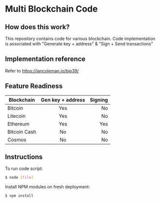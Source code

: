 Multi Blockchain Code
=====================================

<URL>

How does this work?
----------------

This repository contains code for various blockchain. Code implementation is associated with "Generate key + address" & "Sign + Send transactions"


Implementation reference
----------------

Refer to https://iancoleman.io/bip39/


Feature Readiness
----------------

| Blockchain        | Gen key + address           | Signing  |
| ------------- |:-------------:| -----:|
| Bitcoin      | Yes | No |
| Litecoin     | Yes      |   No |
| Ethereum | Yes      |    Yes |
| Bitcoin Cash | No      |    No |
| Cosmos | No      |    No |


## Instructions

To run code script:

```bash
$ node [file]
```

Install NPM modules on fresh deployment:

```bash
$ npm install
```

